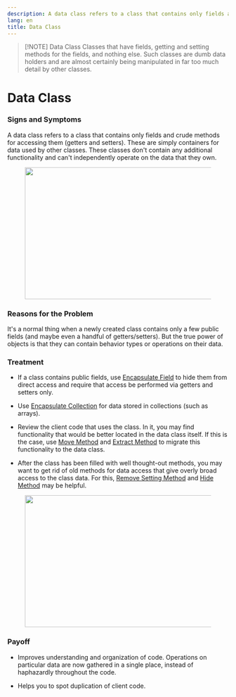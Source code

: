 ```yaml
---
description: A data class refers to a class that contains only fields and crude methods for accessing them (getters and setters). These are simply containers for data used by other classes. These classes don't contain any additional functionality and can't independently operate on the data that they own.
lang: en
title: Data Class
---
```


> [!NOTE] Data Class
> Classes that have fields, getting and setting methods for the fields, and nothing else. Such classes are dumb data holders and are almost certainly being manipulated in far too much detail by other classes.

# Data Class

### Signs and Symptoms

A data class refers to a class that contains only fields and crude
methods for accessing them (getters and setters). These are simply
containers for data used by other classes. These classes don't contain
any additional functionality and can't independently operate on the data
that they own.

<figure class="image">
<img
src="https://refactoring.guru/images/refactoring/content/smells/data-class-01.png?id=2ea1583b05a194a056d27ac559545318"
srcset="https://refactoring.guru/images/refactoring/content/smells/data-class-01-2x.png?id=2beb8150d4ba31ca37d6515495ceff2d 2x"
width="500" height="300" />
</figure>

### Reasons for the Problem

It's a normal thing when a newly created class contains only a few
public fields (and maybe even a handful of getters/setters). But the
true power of objects is that they can contain behavior types or
operations on their data.

### Treatment

-   If a class contains public fields, use [Encapsulate
    Field](/encapsulate-field) to hide them from direct access and
    require that access be performed via getters and setters only.

-   Use [Encapsulate Collection](/encapsulate-collection) for data
    stored in collections (such as arrays).

-   Review the client code that uses the class. In it, you may find
    functionality that would be better located in the data class itself.
    If this is the case, use [Move Method](/move-method) and [Extract
    Method](/extract-method) to migrate this functionality to the data
    class.

-   After the class has been filled with well thought-out methods, you
    may want to get rid of old methods for data access that give overly
    broad access to the class data. For this, [Remove Setting
    Method](/remove-setting-method) and [Hide Method](/hide-method) may
    be helpful.

<figure class="image">
<img
src="https://refactoring.guru/images/refactoring/content/smells/data-class-02.png?id=db0eb15f9f229bafd8423b2cfd09f910"
srcset="https://refactoring.guru/images/refactoring/content/smells/data-class-02-2x.png?id=fb9b6d670232d6effe790980e6b388ec 2x"
loading="lazy" width="500" height="300" />
</figure>

### Payoff

-   Improves understanding and organization of code. Operations on
    particular data are now gathered in a single place, instead of
    haphazardly throughout the code.

-   Helps you to spot duplication of client code.

